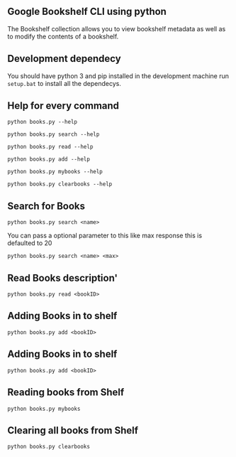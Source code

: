 ## Google Bookshelf CLI using python
The Bookshelf collection allows you to view bookshelf metadata as well as to modify the contents of a bookshelf.

## Development dependecy
You should have python 3 and pip installed in the development machine
run `setup.bat` to install all the dependecys.

## Help for every command
`python books.py --help`

`python books.py search --help`

`python books.py read --help`

`python books.py add --help`

`python books.py mybooks --help`

`python books.py clearbooks --help`

## Search for Books
`python books.py search <name>`

 You can pass a optional parameter to this like max response this is defaulted to 20
    
`python books.py search <name> <max>`

## Read Books description'
`python books.py read <bookID>`

## Adding Books in to shelf
`python books.py add <bookID>`

## Adding Books in to shelf
`python books.py add <bookID>`
    
## Reading books from Shelf
`python books.py mybooks`

## Clearing all books from Shelf
`python books.py clearbooks`